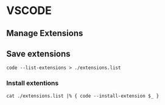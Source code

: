 # VSCODE

## Manage Extensions

## Save extensions

```
code --list-extensions > ./extensions.list
```

### Install extentions

```
cat ./extensions.list |% { code --install-extension $_ }
```

